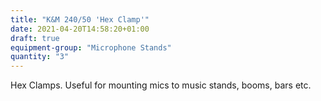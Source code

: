 ```yaml
---
title: "K&M 240/50 'Hex Clamp'"
date: 2021-04-20T14:58:20+01:00
draft: true
equipment-group: "Microphone Stands"
quantity: "3"
---
```

Hex Clamps. Useful for mounting mics to music stands, booms, bars etc.


